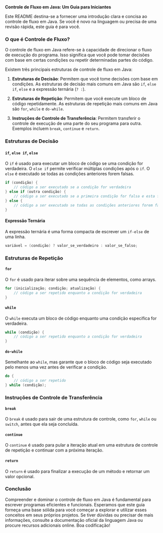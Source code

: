 **Controle de Fluxo em Java: Um Guia para Iniciantes**

Este README destina-se a fornecer uma introdução clara e concisa ao controle de fluxo em Java. Se você é novo na linguagem ou precisa de uma revisão rápida, este guia é para você.

### O que é Controle de Fluxo?

O controle de fluxo em Java refere-se à capacidade de direcionar o fluxo de execução do programa. Isso significa que você pode tomar decisões com base em certas condições ou repetir determinadas partes do código.

Existem três principais estruturas de controle de fluxo em Java:

1. **Estruturas de Decisão**: Permitem que você tome decisões com base em condições. As estruturas de decisão mais comuns em Java são `if`, `else if`, `else` e a expressão ternária (`? :`).

2. **Estruturas de Repetição**: Permitem que você execute um bloco de código repetidamente. As estruturas de repetição mais comuns em Java são `for`, `while` e `do-while`.

3. **Instruções de Controle de Transferência**: Permitem transferir o controle de execução de uma parte do seu programa para outra. Exemplos incluem `break`, `continue` e `return`.

### Estruturas de Decisão

#### `if`, `else if`, `else`

O `if` é usado para executar um bloco de código se uma condição for verdadeira. O `else if` permite verificar múltiplas condições após o `if`. O `else` é executado se todas as condições anteriores forem falsas.

```java
if (condição) {
    // código a ser executado se a condição for verdadeira
} else if (outra condição) {
    // código a ser executado se a primeira condição for falsa e esta for verdadeira
} else {
    // código a ser executado se todas as condições anteriores forem falsas
}
```

#### Expressão Ternária

A expressão ternária é uma forma compacta de escrever um `if-else` de uma linha.

```java
variável = (condição) ? valor_se_verdadeiro : valor_se_falso;
```

### Estruturas de Repetição

#### `for`

O `for` é usado para iterar sobre uma sequência de elementos, como arrays.

```java
for (inicialização; condição; atualização) {
    // código a ser repetido enquanto a condição for verdadeira
}
```

#### `while`

O `while` executa um bloco de código enquanto uma condição específica for verdadeira.

```java
while (condição) {
    // código a ser repetido enquanto a condição for verdadeira
}
```

#### `do-while`

Semelhante ao `while`, mas garante que o bloco de código seja executado pelo menos uma vez antes de verificar a condição.

```java
do {
    // código a ser repetido
} while (condição);
```

### Instruções de Controle de Transferência

#### `break`

O `break` é usado para sair de uma estrutura de controle, como `for`, `while` ou `switch`, antes que ela seja concluída.

#### `continue`

O `continue` é usado para pular a iteração atual em uma estrutura de controle de repetição e continuar com a próxima iteração.

#### `return`

O `return` é usado para finalizar a execução de um método e retornar um valor opcional.

### Conclusão

Compreender e dominar o controle de fluxo em Java é fundamental para escrever programas eficientes e funcionais. Esperamos que este guia forneça uma base sólida para você começar a explorar e utilizar esses conceitos em seus próprios projetos. Se tiver dúvidas ou precisar de mais informações, consulte a documentação oficial da linguagem Java ou procure recursos adicionais online. Boa codificação!
